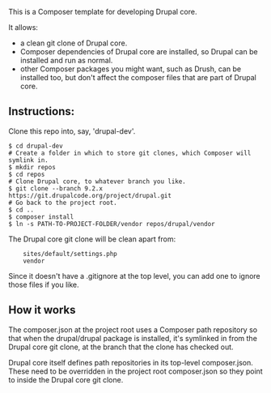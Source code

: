 This is a Composer template for developing Drupal core.

It allows:

- a clean git clone of Drupal core.
- Composer dependencies of Drupal core are installed, so Drupal can be installed
  and run as normal.
- other Composer packages you might want, such as Drush, can be installed too,
  but don't affect the composer files that are part of Drupal core.

## Instructions:

Clone this repo into, say, 'drupal-dev'.

```
$ cd drupal-dev
# Create a folder in which to store git clones, which Composer will symlink in.
$ mkdir repos
$ cd repos
# Clone Drupal core, to whatever branch you like.
$ git clone --branch 9.2.x https://git.drupalcode.org/project/drupal.git
# Go back to the project root.
$ cd ..
$ composer install
$ ln -s PATH-TO-PROJECT-FOLDER/vendor repos/drupal/vendor
```

The Drupal core git clone will be clean apart from:

```
	sites/default/settings.php
	vendor
```

Since it doesn't have a .gitignore at the top level, you can add one to ignore
those files if you like.

## How it works

The composer.json at the project root uses a Composer path repository so that when the drupal/drupal package is installed, it's symlinked in from the Drupal core git clone, at the branch that the clone has checked out.

Drupal core itself defines path repositories in its top-level composer.json. These need to be overridden in the project root composer.json so they point to inside the Drupal core git clone.
